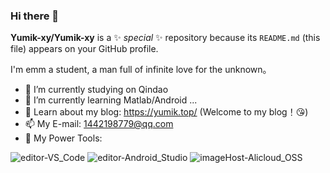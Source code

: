 ### Hi there 👋
**Yumik-xy/Yumik-xy** is a ✨ _special_ ✨ repository because its `README.md` (this file) appears on your GitHub profile.

I'm emm a student, a man full of infinite love for the unknown。

- 🔭 I’m currently studying on Qindao
- 🌱 I’m currently learning Matlab/Android ...
- 💬 Learn about my blog: https://yumik.top/ (Welcome to my blog！😘)
- 📫 My E-mail: 1442198779@qq.com
- 🔧 My Power Tools:

![editor-VS_Code](https://img.shields.io/badge/editor-VS%20Code-brightgreen)
![editor-Android_Studio](https://img.shields.io/badge/editor-Android%20Studio-green)
![imageHost-Alicloud_OSS](https://img.shields.io/badge/imageHost-Alicloud%20OSS-yellowgreen)

